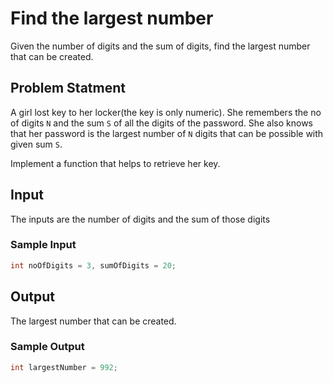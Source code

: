 # Find the largest number

Given the number of digits and the sum of digits, find the largest number that can be created.

## Problem Statment

A girl lost key to her locker(the key is only numeric). She remembers the no of digits `N` and the sum `S` of all the digits of the password.
She also knows that her password is the largest number of `N` digits that can be possible with given sum `S`.

Implement a function that helps to retrieve her key.

## Input

The inputs are the number of digits and the sum of those digits

### Sample Input

```java
int noOfDigits = 3, sumOfDigits = 20;
```

## Output

The largest number that can be created.

### Sample Output 

```java
int largestNumber = 992;
```
